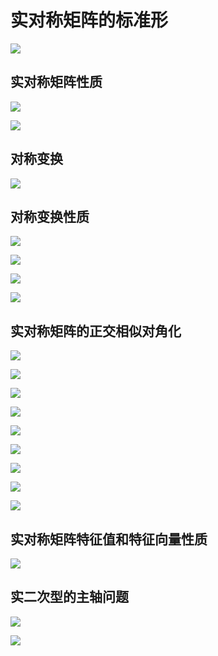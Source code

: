 # 实对称矩阵的标准形

![](images/2021-06-10-08-11-53.png)

## 实对称矩阵性质

![](images/2021-06-10-08-06-16.png)

![](images/2021-06-10-08-06-48.png)

## 对称变换

![](images/2021-06-10-08-35-55.png)

## 对称变换性质

![](images/2021-06-10-08-36-11.png)

![](images/2021-06-10-08-36-31.png)

![](images/2021-06-10-08-36-42.png)

![](images/2021-06-10-08-36-52.png)

## 实对称矩阵的正交相似对角化

![](images/2021-06-10-09-06-58.png)

![](images/2021-06-10-09-07-09.png)

![](images/2021-06-10-09-07-23.png)

![](images/2021-06-10-09-07-40.png)

![](images/2021-06-10-09-07-48.png)

![](images/2021-06-10-09-12-38.png)

![](images/2021-06-10-09-12-47.png)

![](images/2021-06-10-09-12-58.png)

![](images/2021-06-10-09-13-11.png)

## 实对称矩阵特征值和特征向量性质

![](images/2021-06-10-09-14-16.png)


## 实二次型的主轴问题

![](images/2021-06-17-08-17-07.png)

![](images/2021-06-17-08-17-28.png)

